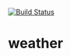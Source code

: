 [![Build Status](https://travis-ci.org/yoosiba/fhe.svg?branch=master)](https://travis-ci.org/yoosiba/weather)

# weather
